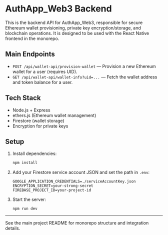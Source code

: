 # AuthApp_Web3 Backend

This is the backend API for AuthApp_Web3, responsible for secure Ethereum wallet provisioning, private key encryption/storage, and blockchain operations. It is designed to be used with the React Native frontend in the monorepo.

## Main Endpoints

- `POST /api/wallet-api/provision-wallet` — Provision a new Ethereum wallet for a user (requires UID).
- `GET /api/wallet-api/wallet-info?uid=...` — Fetch the wallet address and token balance for a user.

## Tech Stack
- Node.js + Express
- ethers.js (Ethereum wallet management)
- Firestore (wallet storage)
- Encryption for private keys

## Setup
1. Install dependencies:
   ```bash
   npm install
   ```
2. Add your Firestore service account JSON and set the path in `.env`:
   ```env
   GOOGLE_APPLICATION_CREDENTIALS=./serviceAccountKey.json
   ENCRYPTION_SECRET=your-strong-secret
   FIREBASE_PROJECT_ID=your-project-id
   ```
3. Start the server:
   ```bash
   npm run dev
   ```

---

See the main project README for monorepo structure and integration details. 